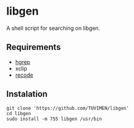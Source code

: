 # libgen
A shell script for searching on libgen.

## Requirements

 - [hgrep](https://github.com/TUVIMEN/hgrep)
 - xclip
 - [recode](https://github.com/rrthomas/recode)

## Instalation
    git clone 'https://github.com/TUVIMEN/libgen'
    cd libgen
    sudo install -m 755 libgen /usr/bin
